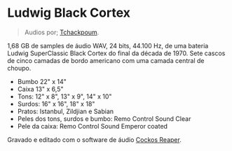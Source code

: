 # Ludwig Black Cortex

> Audios por; [Tchackpoum](https://www.tchackpoum.com/).

1,68 GB de samples de áudio WAV, 24 bits, 44.100 Hz, de uma bateria Ludwig SuperClassic Black Cortex do final da década de 1970.
Sete cascos de cinco camadas de bordo americano com uma camada central de choupo.

* Bumbo 22" x 14"
* Caixa 13" x 6,5"
* Tons: 12" x 8", 13" x 9", 14" x 10"
* Surdos: 16" x 16", 18" x 18"
* Pratos: Istanbul, Zildjian e Sabian
* Peles dos tons, surdos e bumbo: Remo Control Sound Clear
* Pele da caixa: Remo Control Sound Emperor coated

Gravado e editado com o software de áudio [Cockos Reaper](https://www.reaper.fm).

